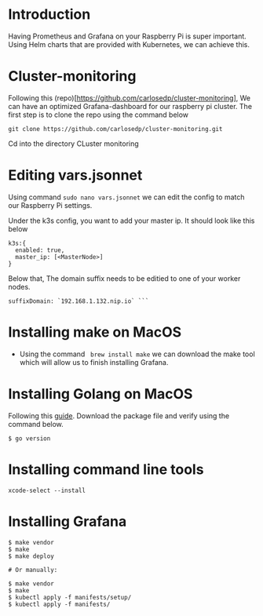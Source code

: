 # Introduction
Having Prometheus and Grafana on your Raspberry Pi is super important. Using Helm charts that are provided with Kubernetes, we can achieve this.

# Cluster-monitoring
Following this (repo)[https://github.com/carlosedp/cluster-monitoring], We can have an optimized Grafana-dashboard for our raspberry pi cluster. The first step is to clone the repo using the command below
```
git clone https://github.com/carlosedp/cluster-monitoring.git
```
Cd into the directory CLuster monitoring 

# Editing vars.jsonnet
Using command ``sudo nano vars.jsonnet`` we can edit the config to match our Raspberry Pi settings.

Under the k3s config, you want to add your master ip. It should look like this below 
```
k3s:{
  enabled: true,
  master_ip: [<MasterNode>]
}
```
Below that, The domain suffix needs to be editied to one of your worker nodes.
```
suffixDomain: `192.168.1.132.nip.io` ```
```

# Installing make on MacOS
* Using the command `` brew install make`` we can download the make tool which will allow us to finish installing Grafana. 

# Installing Golang on MacOS
Following this [guide](https://golang.org/doc/install). Download the package file and verify using the command below.
```
$ go version
```
# Installing command line tools 
```
xcode-select --install
```

# Installing Grafana
```
$ make vendor
$ make
$ make deploy

# Or manually:

$ make vendor
$ make
$ kubectl apply -f manifests/setup/
$ kubectl apply -f manifests/
```
